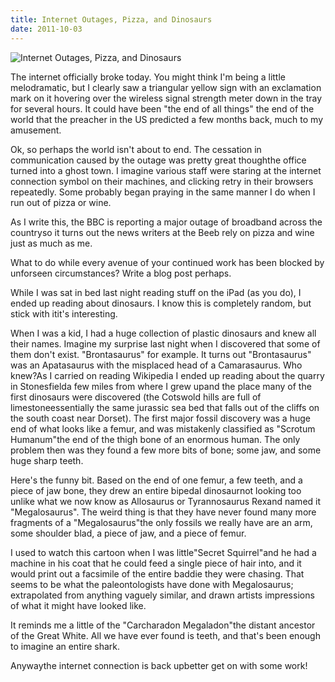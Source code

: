 ```yaml
---
title: Internet Outages, Pizza, and Dinosaurs
date: 2011-10-03
---
```


![Internet Outages, Pizza, and Dinosaurs](https://source.unsplash.com/cckf4TsHAuw/1600x900)

The internet officially broke today. You might think I'm being a little melodramatic, but I clearly saw a triangular yellow sign with an exclamation mark on it hovering over the wireless signal strength meter down in the tray for several hours. It could have been "the end of all things" the end of the world that the preacher in the US predicted a few months back, much to my amusement.

Ok, so perhaps the world isn't about to end. The cessation in communication caused by the outage was pretty great thoughthe office turned into a ghost town. I imagine various staff were staring at the internet connection symbol on their machines, and clicking retry in their browsers repeatedly. Some probably began praying in the same manner I do when I run out of pizza or wine.

As I write this, the BBC is reporting a major outage of broadband across the countryso it turns out the news writers at the Beeb rely on pizza and wine just as much as me.

What to do while every avenue of your continued work has been blocked by unforseen circumstances? Write a blog post perhaps.

While I was sat in bed last night reading stuff on the iPad (as you do), I ended up reading about dinosaurs. I know this is completely random, but stick with itit's interesting.

When I was a kid, I had a huge collection of plastic dinosaurs and knew all their names. Imagine my surprise last night when I discovered that some of them don't exist. "Brontasaurus" for example. It turns out "Brontasaurus" was an Apatasaurus with the misplaced head of a Camarasaurus. Who knew?As I carried on reading Wikipedia I ended up reading about the quarry in Stonesfielda few miles from where I grew upand the place many of the first dinosaurs were discovered (the Cotswold hills are full of limestoneessentially the same jurassic sea bed that falls out of the cliffs on the south coast near Dorset). The first major fossil discovery was a huge end of what looks like a femur, and was mistakenly classified as "Scrotum Humanum"the end of the thigh bone of an enormous human. The only problem then was they found a few more bits of bone; some jaw, and some huge sharp teeth.

Here's the funny bit. Based on the end of one femur, a few teeth, and a piece of jaw bone, they drew an entire bipedal dinosaurnot looking too unlike what we now know as Allosaurus or Tyrannosaurus Rexand named it "Megalosaurus". The weird thing is that they have never found many more fragments of a "Megalosaurus"the only fossils we really have are an arm, some shoulder blad, a piece of jaw, and a piece of femur.

I used to watch this cartoon when I was little"Secret Squirrel"and he had a machine in his coat that he could feed a single piece of hair into, and it would print out a facsimile of the entire baddie they were chasing. That seems to be what the paleontologists have done with Megalosaurus; extrapolated from anything vaguely similar, and drawn artists impressions of what it might have looked like.

It reminds me a little of the "Carcharadon Megaladon"the distant ancestor of the Great White. All we have ever found is teeth, and that's been enough to imagine an entire shark.

Anywaythe internet connection is back upbetter get on with some work!